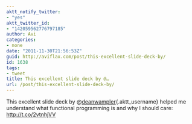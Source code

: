 ```yaml
---
aktt_notify_twitter:
- "yes"
aktt_twitter_id:
- "142059562776797185"
author: Avi
categories:
- none
date: "2011-11-30T21:56:53Z"
guid: http://aviflax.com/post/this-excellent-slide-deck-by/
id: 1638
tags:
- tweet
title: This excellent slide deck by @…
url: /post/this-excellent-slide-deck-by/
---
```

This excellent slide deck by @[deanwampler](http://twitter.com/deanwampler){.aktt_username} helped me understand what functional programming is and why I should care: <a href="http://t.co/2vtnhjVV" rel="nofollow">http://t.co/2vtnhjVV</a>